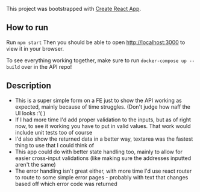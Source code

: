 This project was bootstrapped with [Create React App](https://github.com/facebook/create-react-app).

## How to run

Run `npm start`
Then you should be able to open [http://localhost:3000](http://localhost:3000) to view it in your browser.

To see everything working together, make sure to run `docker-compose up --build` over in the API repo!

## Description

- This is a super simple form on a FE just to show the API working as expected, mainly because of time struggles. (Don't judge how naff the UI looks :'( )
- If I had more time I'd add proper validation to the inputs, but as of right now, to see it working you have to put in valid values. That work would include unit tests too of course
- I'd also show the returned data in a better way, textarea was the fastest thing to use that I could think of
- This app could do with better state handling too, mainly to allow for easier cross-input validations (like making sure the addresses inputted aren't the same)
- The error handling isn't great either, with more time I'd use react router to route to some simple error pages - probably with text that changes based off which error code was returned


